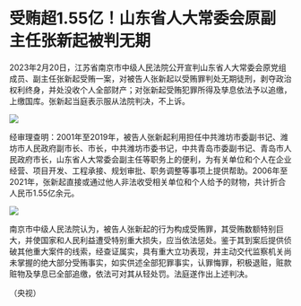 # 受贿超1.55亿！山东省人大常委会原副主任张新起被判无期

2023年2月20日，江苏省南京市中级人民法院公开宣判山东省人大常委会原党组成员、副主任张新起受贿一案，对被告人张新起以受贿罪判处无期徒刑，剥夺政治权利终身，并处没收个人全部财产；对张新起受贿犯罪所得及孳息依法予以追缴，上缴国库。张新起当庭表示服从法院判决，不上诉。

![](https://inews.gtimg.com/newsapp_bt/0/15677083773/1000)

经审理查明：2001年至2019年，被告人张新起利用担任中共潍坊市委副书记、潍坊市人民政府副市长、市长，中共潍坊市委书记，中共青岛市委副书记、青岛市人民政府市长，山东省人大常委会副主任等职务上的便利，为有关单位和个人在企业经营、项目开发、工程承接、规划审批、职务调整等事项上提供帮助。2006年至2021年，张新起直接或通过他人非法收受相关单位和个人给予的财物，共计折合人民币1.55亿余元。

![](https://inews.gtimg.com/newsapp_bt/0/15677083784/1000)

南京市中级人民法院认为，被告人张新起的行为构成受贿罪，其受贿数额特别巨大，并使国家和人民利益遭受特别重大损失，应当依法惩处。鉴于其到案后提供侦破其他重大案件的线索，经查证属实，具有重大立功表现，并主动交代监察机关尚未掌握的绝大部分受贿事实，如实供述全部犯罪事实，认罪悔罪，积极退赃，赃款赃物及孳息已全部追缴，依法可对其从轻处罚。法庭遂作出上述判决。

（央视）


